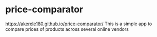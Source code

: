 # price-comparator
https://akerele180.github.io/price-comparator/
This is a simple app to compare prices of products across several online vendors
